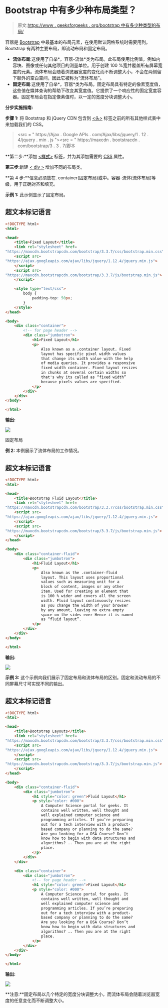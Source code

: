 # Bootstrap 中有多少种布局类型？

> 原文:[https://www . geeksforgeeks . org/bootstrap 中有多少种类型的布局/](https://www.geeksforgeeks.org/how-many-types-of-layouts-are-there-in-bootstrap/)

容器是 [Bootstrap](https://www.geeksforgeeks.org/bootstrap-tutorials/) 中最基本的布局元素，在使用默认网格系统时需要用到。Bootstrap 有两种主要布局，即流动布局和固定布局。

*   **流体布局**:这使用了自举*。容器-流体*类为布局。此布局使用比例值，例如内容块、图像或任何其他项目的测量单位。用于创建 100 %宽并覆盖所有屏幕宽度的元素。流体布局会随着浏览器宽度的变化而不断调整大小，不会在两侧留下额外的空白空间，因此它被称为“流体布局”。
*   **固定布局**:这使用了自举*。容器*类为布局。固定布局具有特定的像素宽度值，这些值在媒体查询的帮助下改变其宽度值。它提供了一个响应性的固定宽度容器。固定布局会在指定像素值时，以一定的宽度分块调整大小。

**分步实施指南:**

**步骤 1:** 将 Bootstrap 和 jQuery CDN 包含到 [<u><头></u>](https://www.geeksforgeeks.org/html-head-tag/) 标签之前的所有其他样式表中来加载我们的 CSS。

> <src = " https://Ajax . Google APIs . com/Ajax/libs/jquery/1 . 12 . 4/jquery . min . js "></script><src = " https://maxcdn . bootstracdn . com/bootstrap/3 . 3 . 7/脚本

**第二步:**添加 [<u><样式></u>](https://www.geeksforgeeks.org/html-style-tag/#:~:text=The%20tag%20in%20HTML,ar%20part%20of%20a%20page.&text=The%20property%20is%20borrowed%20from,size%2C%20font%2Dfamily%20etc.) 标签，并为其添加需要的 [<u>CSS</u>](https://www.geeksforgeeks.org/css-tutorials/) 属性。

**第三步**:新建 [<u>< div ></u>](https://www.geeksforgeeks.org/div-tag-html/) 增加不同的布局类。

**第 4 步:**信息必须放在. container(固定布局)或中。容器-流体(流体布局)等级，用于正确对齐和填充。

**示例 1:** 此示例显示了固定布局。

## 超文本标记语言

```html
<!DOCTYPE html>
<html>

<head>
    <title>Fixed Layout</title>
    <link rel="stylesheet" href=
"https://maxcdn.bootstrapcdn.com/bootstrap/3.3.7/css/bootstrap.min.css" />
    <script src=
"https://ajax.googleapis.com/ajax/libs/jquery/1.12.4/jquery.min.js">
    </script>
    <script src=
"https://maxcdn.bootstrapcdn.com/bootstrap/3.3.7/js/bootstrap.min.js">
    </script>

    <style type="text/css">
        body {
            padding-top: 50px;
        }
    </style>
</head>

<body>
    <div class="container">
        <!-- for page header -->
        <div class="jumbotron">
            <h1>Fixed Layout</h1>
            <p>
                Also known as a .container layout. Fixed 
                layout has specific pixel width values 
                that change its width value with the help 
                of media queries. It provides a responsive 
                fixed width container. Fixed layout resizes
                in chunks at several certain widths so 
                that's why its called as “fixed width” 
                because pixels values are specified.
            </p>
        </div>
    </div>
</body>

</html>
```

**输出:**

![](img/e5ecc0ba8ebcdf6375c05d2053ca5951.png)

固定布局

**例 2:** 本例展示了流体布局的工作情况。

## 超文本标记语言

```html
<!DOCTYPE html>
<html>

<head>
    <title>Bootstrap Fluid Layout</title>
    <link rel="stylesheet" href=
"https://maxcdn.bootstrapcdn.com/bootstrap/3.3.7/css/bootstrap.min.css" />
    <script src=
"https://ajax.googleapis.com/ajax/libs/jquery/1.12.4/jquery.min.js">
    </script>
    <script src=
"https://maxcdn.bootstrapcdn.com/bootstrap/3.3.7/js/bootstrap.min.js">
    </script>
</head>

<body>
    <div class="container-fluid">
        <div class="jumbotron">
            <h1>Fluid Layout</h1>
            <p>
                Also known as the .container-fluid 
                layout. This layout uses proportional 
                values such as measuring unit for a 
                block of content, images or any other 
                item. Used for creating an element that 
                is 100 % wider and covers all the screen 
                width. Fluid layout continuously resizes
                as you change the width of your browser 
                by any amount, leaving no extra empty 
                space on the sides ever Hence it is named 
                as “fluid layout”.
            </p>
        </div>
    </div>
</body>

</html>
```

**输出:**

![](img/e82b4f57209ab8817adf9994d328c6e9.png)

**示例 3:** 这个示例向我们展示了固定布局和流体布局的区别。固定和流动布局的不同屏幕尺寸可实现不同的输出。

## 超文本标记语言

```html
<!DOCTYPE html>
<html>

<head>
    <title>Bootstrap Layouts</title>
    <link rel="stylesheet" href=
"https://maxcdn.bootstrapcdn.com/bootstrap/3.3.7/css/bootstrap.min.css" />
    <script src=
"https://ajax.googleapis.com/ajax/libs/jquery/1.12.4/jquery.min.js">
    </script>
    <script src=
"https://maxcdn.bootstrapcdn.com/bootstrap/3.3.7/js/bootstrap.min.js">
    </script>
</head>

<body>
    <div class="container-fluid">
        <div class="jumbotron">
            <h1 style="color: green">Fluid Layout</h1>
            <p style="color: #000">
                A Computer Science portal for geeks. It 
                contains well written, well thought and 
                well explained computer science and 
                programming articles. If you’re preparing 
                out for a tech interview with a product-
                based company or planning to do the same? 
                Are you looking for a DSA Course? Don’t 
                know how to begin with data structures and 
                algorithms? .. Then you are at the right 
                place.
            </p>
        </div>
    </div>

    <div class="container">
        <div class="jumbotron">
            <!-- for page header -->
            <h1 style="color: green">Fixed Layout</h1>
            <p style="color: #000">
                A Computer Science portal for geeks. It 
                contains well written, well thought and 
                well explained computer science and 
                programming articles. If you’re preparing 
                out for a tech interview with a product-
                based company or planning to do the same? 
                Are you looking for a DSA Course? Don’t 
                know how to begin with data structures and 
                algorithms? .. Then you are at the right 
                place.
            </p>
        </div>
    </div>
</body>

</html>
```

**输出:**

![](img/7946ae1fa30235c9946fe23a2524466b.png)

**注意:**固定布局以几个特定的宽度分块调整大小，而流体布局会随着浏览器宽度的任意变化而不断调整大小。